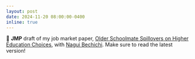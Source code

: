 ```yaml
---
layout: post
date: 2024-11-20 08:00:00-0400
inline: true
---
```


:memo: **JMP** draft of my job market paper, <a href="https://gustavekenedi.github.io/assets/pdf/bechichi_kenedi_older_schoolmate_jmp.pdf" target="_blank">Older Schoolmate Spillovers on Higher Education Choices</a>, with <a href="https://clean-earwig-92d.notion.site/Nagui-Bechichi-c61d7c6e0df24542ac9bf6b4c462689e" target="_blank">Nagui Bechichi</a>. Make sure to read the latest version!
